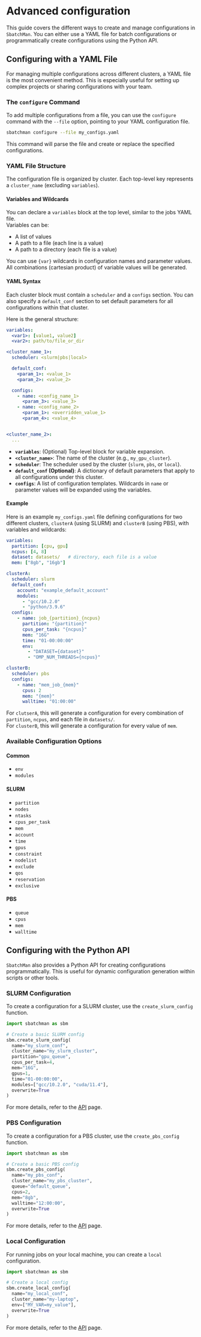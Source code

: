 # Advanced configuration

This guide covers the different ways to create and manage configurations in `SbatchMan`. You can either use a YAML file for batch configurations or programmatically create configurations using the Python API.

## Configuring with a YAML File

For managing multiple configurations across different clusters, a YAML file is the most convenient method. This is especially useful for setting up complex projects or sharing configurations with your team.

### The `configure` Command

To add multiple configurations from a file, you can use the `configure` command with the `--file` option, pointing to your YAML configuration file.

```bash
sbatchman configure --file my_configs.yaml
```

This command will parse the file and create or replace the specified configurations.

### YAML File Structure

The configuration file is organized by cluster. Each top-level key represents a `cluster_name` (excluding `variables`).

#### Variables and Wildcards

You can declare a `variables` block at the top level, similar to the jobs YAML file.  
Variables can be:

- A list of values
- A path to a file (each line is a value)
- A path to a directory (each file is a value)

You can use `{var}` wildcards in configuration names and parameter values. All combinations (cartesian product) of variable values will be generated.

#### YAML Syntax

Each cluster block must contain a `scheduler` and a `configs` section. You can also specify a `default_conf` section to set default parameters for all configurations within that cluster.

Here is the general structure:

```yaml
variables:
  <var1>: [value1, value2]
  <var2>: path/to/file_or_dir

<cluster_name_1>:
  scheduler: <slurm|pbs|local>

  default_conf:
    <param_1>: <value_1>
    <param_2>: <value_2>

  configs:
    - name: <config_name_1>
      <param_3>: <value_3>
    - name: <config_name_2>
      <param_1>: <overridden_value_1>
      <param_4>: <value_4>


<cluster_name_2>:
  ...
```

-   **`variables`**: (Optional) Top-level block for variable expansion.
-   **`<cluster_name>`**: The name of the cluster (e.g., `my_gpu_cluster`).
-   **`scheduler`**: The scheduler used by the cluster (`slurm`, `pbs`, or `local`).
-   **`default_conf` (Optional)**: A dictionary of default parameters that apply to all configurations under this cluster.
-   **`configs`**: A list of configuration templates. Wildcards in `name` or parameter values will be expanded using the variables.

#### Example

Here is an example `my_configs.yaml` file defining configurations for two different clusters, `clusterA` (using SLURM) and `clusterB` (using PBS), with variables and wildcards:

```yaml
variables:
  partition: [cpu, gpu]
  ncpus: [4, 8]
  dataset: datasets/   # directory, each file is a value
  mem: ["8gb", "16gb"]

clusterA:
  scheduler: slurm
  default_conf:
    account: "example_default_account"
    modules:
      - "gcc/10.2.0"
      - "python/3.9.6"
  configs:
    - name: job_{partition}_{ncpus}
      partition: "{partition}"
      cpus_per_task: "{ncpus}"
      mem: "16G"
      time: "01-00:00:00"
      env:
        - "DATASET={dataset}"
        - "OMP_NUM_THREADS={ncpus}"

clusterB:
  scheduler: pbs
  configs:
    - name: "mem_job_{mem}"
      cpus: 2
      mem: "{mem}"
      walltime: "01:00:00"
```

For `clutserA`, this will generate a configuration for every combination of `partition`, `ncpus`, and each file in `datasets/`.  
For `clusterB`, this will generate a configuration for every value of `mem`.

### Available Configuration Options

#### Common

* `env`
* `modules`

#### SLURM

* `partition`
* `nodes`
* `ntasks`
* `cpus_per_task`
* `mem`
* `account`
* `time`
* `gpus`
* `constraint`
* `nodelist`
* `exclude`
* `qos`
* `reservation`
* `exclusive`

#### PBS

* `queue`
* `cpus`
* `mem`
* `walltime`

## Configuring with the Python API

`SbatchMan` also provides a Python API for creating configurations programmatically. This is useful for dynamic configuration generation within scripts or other tools.

### SLURM Configuration

To create a configuration for a SLURM cluster, use the `create_slurm_config` function.

```python
import sbatchman as sbm

# Create a basic SLURM config
sbm.create_slurm_config(
  name="my_slurm_conf",
  cluster_name="my_slurm_cluster",
  partition="gpu_queue",
  cpus_per_task=4,
  mem="16G",
  gpus=1,
  time="01-00:00:00",
  modules=["gcc/10.2.0", "cuda/11.4"],
  overwrite=True
)
```

For more details, refer to the [API](../api.md/#sbatchman.create_slurm_config) page.

### PBS Configuration

To create a configuration for a PBS cluster, use the `create_pbs_config` function.

```python
import sbatchman as sbm

# Create a basic PBS config
sbm.create_pbs_config(
  name="my_pbs_conf",
  cluster_name="my_pbs_cluster",
  queue="default_queue",
  cpus=2,
  mem="8gb",
  walltime="12:00:00",
  overwrite=True
)
```

For more details, refer to the [API](../api.md/#sbatchman.create_pbs_config) page.

### Local Configuration

For running jobs on your local machine, you can create a `local` configuration.

```python
import sbatchman as sbm

# Create a local config
sbm.create_local_config(
  name="my_local_conf",
  cluster_name="my-laptop",
  env=["MY_VAR=my_value"],
  overwrite=True
)
```

For more details, refer to the [API](../api.md/#sbatchman.create_local_config) page.